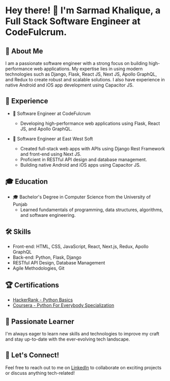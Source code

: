 # Hey there! 👋 I'm Sarmad Khalique, a Full Stack Software Engineer at CodeFulcrum.

## 🚀 About Me

I am a passionate software engineer with a strong focus on building high-performance web applications. My expertise lies in using modern technologies such as Django, Flask, React JS, Next JS, Apollo GraphQL, and Redux to create robust and scalable solutions. I also have experience in native Android and iOS app development using Capacitor JS.

## 💼 Experience

- 🏢 Software Engineer at CodeFulcrum
  - Developing high-performance web applications using Flask, React JS, and Apollo GraphQL.

- 🏢 Software Engineer at East West Soft
  - Created full-stack web apps with APIs using Django Rest Framework and front-end using Next JS.
  - Proficient in RESTful API design and database management.
  - Building native Android and iOS apps using Capacitor JS.

## 🎓 Education

- 🎓 Bachelor's Degree in Computer Science from the University of Punjab
  - Learned fundamentals of programming, data structures, algorithms, and software engineering.

## 🛠️ Skills

- Front-end: HTML, CSS, JavaScript, React, Next.js, Redux, Apollo GraphQL
- Back-end: Python, Flask, Django
- RESTful API Design, Database Management
- Agile Methodologies, Git

## 🏆 Certifications

- [HackerRank - Python Basics]([https://www.hackerrank.com/certificates/your-hackerrank-python-cert](https://www.hackerrank.com/certificates/ae7609b28929))
- [Coursera - Python For Everybody Specialization]([https://www.coursera.org/account/accomplishments/certificate/your-coursera-web-dev-cert](https://www.coursera.org/account/accomplishments/specialization/certificate/MVK42NHPB6VA))

## 🌱 Passionate Learner

I'm always eager to learn new skills and technologies to improve my craft and stay up-to-date with the ever-evolving tech landscape.

## 🤝 Let's Connect!

Feel free to reach out to me on [LinkedIn](https://www.linkedin.com/in/muhammad-sarmad-khalique-9b26a7197/) to collaborate on exciting projects or discuss anything tech-related!
